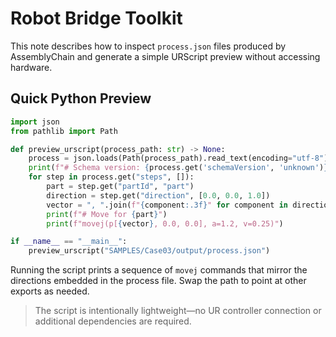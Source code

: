 # Robot Bridge Toolkit

This note describes how to inspect `process.json` files produced by AssemblyChain and generate a simple URScript preview without accessing hardware.

## Quick Python Preview
```python
import json
from pathlib import Path

def preview_urscript(process_path: str) -> None:
    process = json.loads(Path(process_path).read_text(encoding="utf-8"))
    print(f"# Schema version: {process.get('schemaVersion', 'unknown')}")
    for step in process.get("steps", []):
        part = step.get("partId", "part")
        direction = step.get("direction", [0.0, 0.0, 1.0])
        vector = ", ".join(f"{component:.3f}" for component in direction)
        print(f"# Move for {part}")
        print(f"movej(p[{vector}, 0.0, 0.0], a=1.2, v=0.25)")

if __name__ == "__main__":
    preview_urscript("SAMPLES/Case03/output/process.json")
```

Running the script prints a sequence of `movej` commands that mirror the directions embedded in the process file. Swap the path to point at other exports as needed.

> The script is intentionally lightweight—no UR controller connection or additional dependencies are required.
